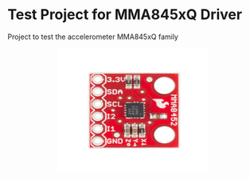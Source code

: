 # Test Project for MMA845xQ Driver

Project to test the accelerometer MMA845xQ family

<p align="center">
  <img width="300" height="250" src="https://github.com/IvoBrandao/MMA845xQ/blob/master/resources/mma8452q.jpg">
</p>
